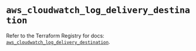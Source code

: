 # `aws_cloudwatch_log_delivery_destination`

Refer to the Terraform Registry for docs: [`aws_cloudwatch_log_delivery_destination`](https://registry.terraform.io/providers/hashicorp/aws/6.15.0/docs/resources/cloudwatch_log_delivery_destination).

